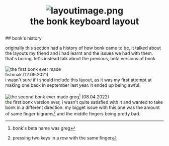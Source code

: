 
<h1><p align="center">

  
  <img src="https://cdn.discordapp.com/attachments/465932114089607169/964123362542624788/bonklayout.png" alt="layoutimage.png">
  <br>
the bonk keyboard layout
 
  
</p></h1>
## bonk's history

originally this section had a history of how bonk came to be, it talked about the layouts my friend and i had learnt and the issues we had with them. that's boring. let's instead talk about the previous, beta versions of bonk.
  <br><br>
<img src="https://cdn.discordapp.com/attachments/465932114089607169/964144699394908200/unknown.png" alt="the first bonk ever made">
<br>
fishmak (12.09.2021) <br>
i wasn't sure if i should include this layout, as it was my first attempt at making one back in september last year. it ended up being awful.
<br><br>
<img src="https://cdn.discordapp.com/attachments/465932114089607169/964148507369955358/bonk2.png" alt="the second bonk ever made">
greg[^1] (08.04.2022) <br>
the first bonk version ever, i wasn't quite satisfied with it and wanted to take bonk in a different direction. my bigget issue with this one was the amount of same finger bigrams[^2] and the middle fingers being pretty bad.

[^1]: bonk's beta name was greg
[^2]: pressing two keys in a row with the same finger
